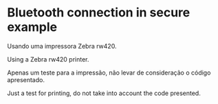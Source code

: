 # Bluetooth connection in secure example
Usando uma impressora Zebra rw420.

Using a Zebra rw420 printer.

Apenas um teste para a impressão, não levar de consideração o código apresentado.

Just a test for printing, do not take into account the code presented.
